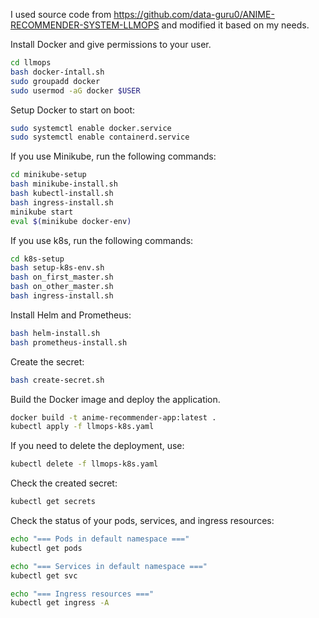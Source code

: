 I used source code from https://github.com/data-guru0/ANIME-RECOMMENDER-SYSTEM-LLMOPS and modified it based on my needs.

Install Docker and give permissions to your user.
```bash
cd llmops
bash docker-íntall.sh
sudo groupadd docker
sudo usermod -aG docker $USER
```

Setup Docker to start on boot:
```bash
sudo systemctl enable docker.service
sudo systemctl enable containerd.service
```

If you use Minikube, run the following commands:
```bash
cd minikube-setup
bash minikube-install.sh
bash kubectl-install.sh
bash ingress-install.sh
minikube start
eval $(minikube docker-env)
```

If you use k8s, run the following commands:
```bash
cd k8s-setup
bash setup-k8s-env.sh
bash on_first_master.sh
bash on_other_master.sh
bash ingress-install.sh
```

Install Helm and Prometheus:
```bash
bash helm-install.sh
bash prometheus-install.sh
```

Create the secret:
```bash
bash create-secret.sh
```

Build the Docker image and deploy the application.
```bash
docker build -t anime-recommender-app:latest .
kubectl apply -f llmops-k8s.yaml
```

If you need to delete the deployment, use:
```bash
kubectl delete -f llmops-k8s.yaml
```

Check the created secret:
```bash
kubectl get secrets
```

Check the status of your pods, services, and ingress resources:
```bash
echo "=== Pods in default namespace ==="
kubectl get pods

echo "=== Services in default namespace ==="
kubectl get svc

echo "=== Ingress resources ==="
kubectl get ingress -A
```